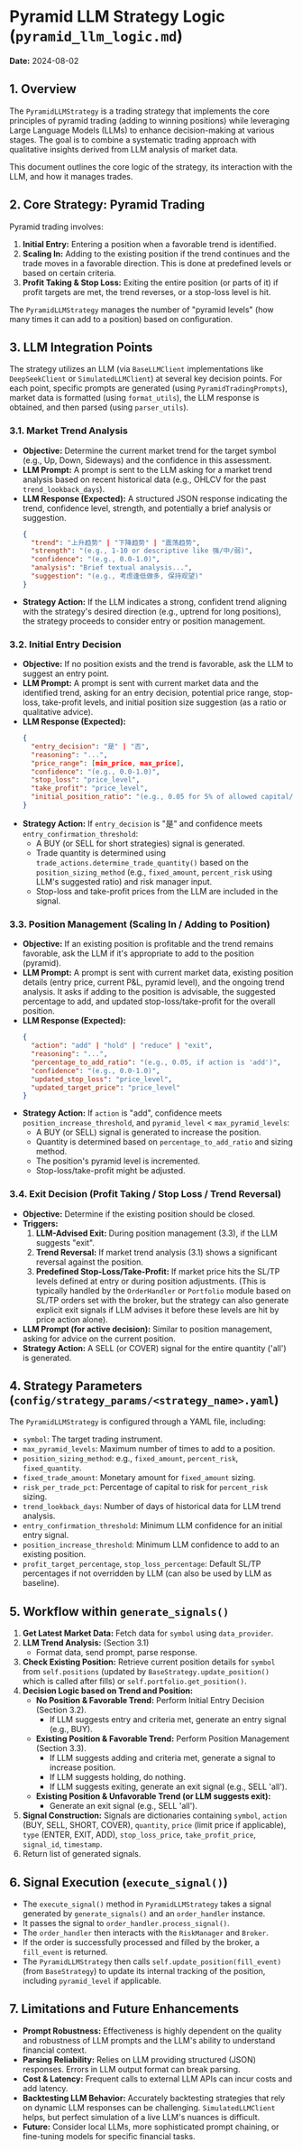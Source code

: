 # Pyramid LLM Strategy Logic (`pyramid_llm_logic.md`)

**Date:** 2024-08-02

## 1. Overview

The `PyramidLLMStrategy` is a trading strategy that implements the core principles of pyramid trading (adding to winning positions) while leveraging Large Language Models (LLMs) to enhance decision-making at various stages. The goal is to combine a systematic trading approach with qualitative insights derived from LLM analysis of market data.

This document outlines the core logic of the strategy, its interaction with the LLM, and how it manages trades.

## 2. Core Strategy: Pyramid Trading

Pyramid trading involves:
1.  **Initial Entry:** Entering a position when a favorable trend is identified.
2.  **Scaling In:** Adding to the existing position if the trend continues and the trade moves in a favorable direction. This is done at predefined levels or based on certain criteria.
3.  **Profit Taking & Stop Loss:** Exiting the entire position (or parts of it) if profit targets are met, the trend reverses, or a stop-loss level is hit.

The `PyramidLLMStrategy` manages the number of "pyramid levels" (how many times it can add to a position) based on configuration.

## 3. LLM Integration Points

The strategy utilizes an LLM (via `BaseLLMClient` implementations like `DeepSeekClient` or `SimulatedLLMClient`) at several key decision points. For each point, specific prompts are generated (using `PyramidTradingPrompts`), market data is formatted (using `format_utils`), the LLM response is obtained, and then parsed (using `parser_utils`).

### 3.1. Market Trend Analysis

*   **Objective:** Determine the current market trend for the target symbol (e.g., Up, Down, Sideways) and the confidence in this assessment.
*   **LLM Prompt:** A prompt is sent to the LLM asking for a market trend analysis based on recent historical data (e.g., OHLCV for the past `trend_lookback_days`).
*   **LLM Response (Expected):** A structured JSON response indicating the trend, confidence level, strength, and potentially a brief analysis or suggestion.
    ```json
    {
      "trend": "上升趋势" | "下降趋势" | "震荡趋势",
      "strength": "(e.g., 1-10 or descriptive like 强/中/弱)",
      "confidence": "(e.g., 0.0-1.0)",
      "analysis": "Brief textual analysis...",
      "suggestion": "(e.g., 考虑逢低做多, 保持观望)"
    }
    ```
*   **Strategy Action:** If the LLM indicates a strong, confident trend aligning with the strategy's desired direction (e.g., uptrend for long positions), the strategy proceeds to consider entry or position management.

### 3.2. Initial Entry Decision

*   **Objective:** If no position exists and the trend is favorable, ask the LLM to suggest an entry point.
*   **LLM Prompt:** A prompt is sent with current market data and the identified trend, asking for an entry decision, potential price range, stop-loss, take-profit levels, and initial position size suggestion (as a ratio or qualitative advice).
*   **LLM Response (Expected):**
    ```json
    {
      "entry_decision": "是" | "否",
      "reasoning": "...",
      "price_range": [min_price, max_price],
      "confidence": "(e.g., 0.0-1.0)",
      "stop_loss": "price_level",
      "take_profit": "price_level",
      "initial_position_ratio": "(e.g., 0.05 for 5% of allowed capital/risk)"
    }
    ```
*   **Strategy Action:** If `entry_decision` is "是" and confidence meets `entry_confirmation_threshold`:
    *   A BUY (or SELL for short strategies) signal is generated.
    *   Trade quantity is determined using `trade_actions.determine_trade_quantity()` based on the `position_sizing_method` (e.g., `fixed_amount`, `percent_risk` using LLM's suggested ratio) and risk manager input.
    *   Stop-loss and take-profit prices from the LLM are included in the signal.

### 3.3. Position Management (Scaling In / Adding to Position)

*   **Objective:** If an existing position is profitable and the trend remains favorable, ask the LLM if it's appropriate to add to the position (pyramid).
*   **LLM Prompt:** A prompt is sent with current market data, existing position details (entry price, current P&L, pyramid level), and the ongoing trend analysis. It asks if adding to the position is advisable, the suggested percentage to add, and updated stop-loss/take-profit for the overall position.
*   **LLM Response (Expected):**
    ```json
    {
      "action": "add" | "hold" | "reduce" | "exit",
      "reasoning": "...",
      "percentage_to_add_ratio": "(e.g., 0.05, if action is 'add')",
      "confidence": "(e.g., 0.0-1.0)",
      "updated_stop_loss": "price_level",
      "updated_target_price": "price_level"
    }
    ```
*   **Strategy Action:** If `action` is "add", confidence meets `position_increase_threshold`, and `pyramid_level` < `max_pyramid_levels`:
    *   A BUY (or SELL) signal is generated to increase the position.
    *   Quantity is determined based on `percentage_to_add_ratio` and sizing method.
    *   The position's pyramid level is incremented.
    *   Stop-loss/take-profit might be adjusted.

### 3.4. Exit Decision (Profit Taking / Stop Loss / Trend Reversal)

*   **Objective:** Determine if the existing position should be closed.
*   **Triggers:**
    1.  **LLM-Advised Exit:** During position management (3.3), if the LLM suggests "exit".
    2.  **Trend Reversal:** If market trend analysis (3.1) shows a significant reversal against the position.
    3.  **Predefined Stop-Loss/Take-Profit:** If market price hits the SL/TP levels defined at entry or during position adjustments. (This is typically handled by the `OrderHandler` or `Portfolio` module based on SL/TP orders set with the broker, but the strategy can also generate explicit exit signals if LLM advises it before these levels are hit by price action alone).
*   **LLM Prompt (for active decision):** Similar to position management, asking for advice on the current position.
*   **Strategy Action:** A SELL (or COVER) signal for the entire quantity ('all') is generated.

## 4. Strategy Parameters (`config/strategy_params/<strategy_name>.yaml`)

The `PyramidLLMStrategy` is configured through a YAML file, including:
*   `symbol`: The target trading instrument.
*   `max_pyramid_levels`: Maximum number of times to add to a position.
*   `position_sizing_method`: e.g., `fixed_amount`, `percent_risk`, `fixed_quantity`.
*   `fixed_trade_amount`: Monetary amount for `fixed_amount` sizing.
*   `risk_per_trade_pct`: Percentage of capital to risk for `percent_risk` sizing.
*   `trend_lookback_days`: Number of days of historical data for LLM trend analysis.
*   `entry_confirmation_threshold`: Minimum LLM confidence for an initial entry signal.
*   `position_increase_threshold`: Minimum LLM confidence to add to an existing position.
*   `profit_target_percentage`, `stop_loss_percentage`: Default SL/TP percentages if not overridden by LLM (can also be used by LLM as baseline).

## 5. Workflow within `generate_signals()`

1.  **Get Latest Market Data:** Fetch data for `symbol` using `data_provider`.
2.  **LLM Trend Analysis:** (Section 3.1)
    *   Format data, send prompt, parse response.
3.  **Check Existing Position:** Retrieve current position details for `symbol` from `self.positions` (updated by `BaseStrategy.update_position()` which is called after fills) or `self.portfolio.get_position()`.
4.  **Decision Logic based on Trend and Position:**
    *   **No Position & Favorable Trend:** Perform Initial Entry Decision (Section 3.2).
        *   If LLM suggests entry and criteria met, generate an entry signal (e.g., BUY).
    *   **Existing Position & Favorable Trend:** Perform Position Management (Section 3.3).
        *   If LLM suggests adding and criteria met, generate a signal to increase position.
        *   If LLM suggests holding, do nothing.
        *   If LLM suggests exiting, generate an exit signal (e.g., SELL 'all').
    *   **Existing Position & Unfavorable Trend (or LLM suggests exit):**
        *   Generate an exit signal (e.g., SELL 'all').
5.  **Signal Construction:** Signals are dictionaries containing `symbol`, `action` (BUY, SELL, SHORT, COVER), `quantity`, `price` (limit price if applicable), `type` (ENTER, EXIT, ADD), `stop_loss_price`, `take_profit_price`, `signal_id`, `timestamp`.
6.  Return list of generated signals.

## 6. Signal Execution (`execute_signal()`)

*   The `execute_signal()` method in `PyramidLLMStrategy` takes a signal generated by `generate_signals()` and an `order_handler` instance.
*   It passes the signal to `order_handler.process_signal()`.
*   The `order_handler` then interacts with the `RiskManager` and `Broker`.
*   If the order is successfully processed and filled by the broker, a `fill_event` is returned.
*   The `PyramidLLMStrategy` then calls `self.update_position(fill_event)` (from `BaseStrategy`) to update its internal tracking of the position, including `pyramid_level` if applicable.

## 7. Limitations and Future Enhancements

*   **Prompt Robustness:** Effectiveness is highly dependent on the quality and robustness of LLM prompts and the LLM's ability to understand financial context.
*   **Parsing Reliability:** Relies on LLM providing structured (JSON) responses. Errors in LLM output format can break parsing.
*   **Cost & Latency:** Frequent calls to external LLM APIs can incur costs and add latency.
*   **Backtesting LLM Behavior:** Accurately backtesting strategies that rely on dynamic LLM responses can be challenging. `SimulatedLLMClient` helps, but perfect simulation of a live LLM's nuances is difficult.
*   **Future:** Consider local LLMs, more sophisticated prompt chaining, or fine-tuning models for specific financial tasks. 
